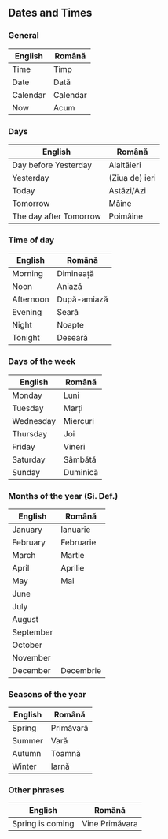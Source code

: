 ## Dates and Times

### General
|English|Română|
|-|-|
|Time|Timp|
|Date|Dată|
|Calendar|Calendar|
|Now|Acum|

### Days
|English|Română|
|-|-|
|Day before Yesterday|Alaltăieri|
|Yesterday|(Ziua de) ieri|
|Today|Astăzi/Azi|
|Tomorrow|Mâine|
|The day after Tomorrow|Poimâine|

### Time of day
|English|Română|
|-|-|
|Morning|Dimineață|
|Noon|Aniază|
|Afternoon|După-amiază
|Evening|Seară
|Night|Noapte
|Tonight|Deseară|

### Days of the week
|English|Română|
|-|-|
|Monday|Luni|
|Tuesday|Marți|
|Wednesday|Miercuri|
|Thursday|Joi|
|Friday|Vineri|
|Saturday|Sâmbătă|
|Sunday|Duminică|


### Months of the year (Si. Def.)
|English|Română|
|-|-|
|January|Ianuarie|
|February|Februarie
|March|Martie|
|April|Aprilie|
|May|Mai|
|June|
|July|
|August|
|September|
|October|
|November|
|December|Decembrie|

### Seasons of the year
|English|Română|
|-|-|
|Spring|Primăvară|
|Summer|Vară|
|Autumn|Toamnă
|Winter|Iarnă|

### Other phrases
|English|Română|
|-|-|
|Spring is coming|Vine Primăvara|
